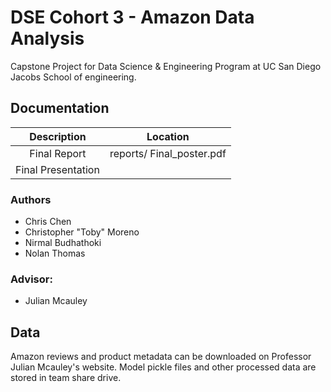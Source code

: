 ﻿# DSE Cohort 3 - Amazon Data Analysis
Capstone Project for Data Science & Engineering Program at UC San Diego Jacobs School of engineering. 



## Documentation
| Description        |  Location     |
|:------------------:|:-------------:|
| Final Report       | reports/ Final_poster.pdf        | 
| Final Presentation |               |   

### Authors
* Chris Chen
* Christopher "Toby" Moreno
* Nirmal Budhathoki
* Nolan Thomas

### Advisor:
* Julian Mcauley

## Data
Amazon reviews and product metadata can be downloaded on Professor Julian Mcauley's website.  Model pickle files and other processed data are stored in team share drive.  

